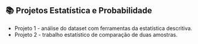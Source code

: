 ## 📚  Projetos Estatística e Probabilidade
* Projeto 1 - análise do dataset com ferramentas da estatística descritiva.
* Projeto 2 - trabalho estatístico de comparação de duas amostras.


